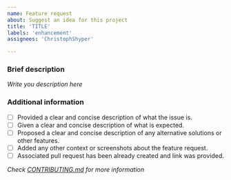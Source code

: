 ```yaml
---
name: Feature request
about: Suggest an idea for this project
title: 'TITLE'
labels: 'enhancement'
assignees: 'ChristophShyper'

---
```

### Brief description
<!-- Write here... >>> -->

*Write you description here*

<!-- <<< ...write here -->
### Additional information
* [ ] Provided a clear and concise description of what the issue is.
* [ ] Given a clear and concise description of what is expected.
* [ ] Proposed a clear and concise description of any alternative solutions or other features.
* [ ] Added any other context or screenshots about the feature request.
* [ ] Associated pull request has been already created and link was provided.

*Check [CONTRIBUTING.md](../blob/master/.github/CONTRIBUTING.md) for more information*
